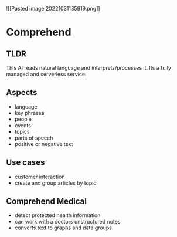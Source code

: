 ![[Pasted image 20221031135919.png]]
# Comprehend

## TLDR
This AI reads natural language and interprets/processes it. Its a fully managed and serverless service.

## Aspects
- language
- key phrases
- people
- events
- topics
- parts of speech
- positive or negative text

## Use cases
- customer interaction
- create and group articles by topic 

## Comprehend Medical
- detect protected health information
- can work with a doctors unstructured notes
- converts text to graphs and data groups